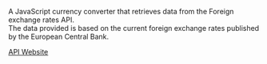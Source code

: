 A JavaScript currency converter that retrieves data from the Foreign exchange rates API. <br>
The data provided is based on the current foreign exchange rates published by the European Central Bank.

[API Website](https://exchangeratesapi.io/)